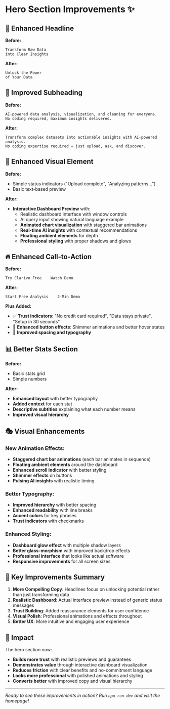 # Hero Section Improvements ✨

## 🎯 Enhanced Headline
**Before:**
```
Transform Raw Data
into Clear Insights
```

**After:**
```
Unlock the Power
of Your Data
```

## 📝 Improved Subheading
**Before:**
```
AI-powered data analysis, visualization, and cleaning for everyone. 
No coding required, maximum insights delivered.
```

**After:**
```
Transform complex datasets into actionable insights with AI-powered analysis.
No coding expertise required — just upload, ask, and discover.
```

## 🎨 Enhanced Visual Element

**Before:**
- Simple status indicators ("Upload complete", "Analyzing patterns...")
- Basic text-based preview

**After:**
- **Interactive Dashboard Preview** with:
  - Realistic dashboard interface with window controls
  - AI query input showing natural language example
  - **Animated chart visualization** with staggered bar animations
  - **Real-time AI insights** with contextual recommendations
  - **Floating ambient elements** for depth
  - **Professional styling** with proper shadows and glows

## 🔥 Enhanced Call-to-Action

**Before:**
```
Try Clarivo Free    Watch Demo
```

**After:**
```
Start Free Analysis    2-Min Demo
```

**Plus Added:**
- ✅ **Trust indicators**: "No credit card required", "Data stays private", "Setup in 30 seconds"
- 🎨 **Enhanced button effects**: Shimmer animations and better hover states
- 📏 **Improved spacing and typography**

## 📊 Better Stats Section

**Before:**
- Basic stats grid
- Simple numbers

**After:**
- **Enhanced layout** with better typography
- **Added context** for each stat
- **Descriptive subtitles** explaining what each number means
- **Improved visual hierarchy**

## 🎭 Visual Enhancements

### New Animation Effects:
- **Staggered chart bar animations** (each bar animates in sequence)
- **Floating ambient elements** around the dashboard
- **Enhanced scroll indicator** with better styling
- **Shimmer effects** on buttons
- **Pulsing AI insights** with realistic timing

### Better Typography:
- **Improved hierarchy** with better spacing
- **Enhanced readability** with line breaks
- **Accent colors** for key phrases
- **Trust indicators** with checkmarks

### Enhanced Styling:
- **Dashboard glow effect** with multiple shadow layers
- **Better glass-morphism** with improved backdrop effects
- **Professional interface** that looks like actual software
- **Responsive improvements** for all screen sizes

## 🎯 Key Improvements Summary

1. **More Compelling Copy**: Headlines focus on unlocking potential rather than just transforming data
2. **Realistic Dashboard**: Actual interface preview instead of generic status messages  
3. **Trust Building**: Added reassurance elements for user confidence
4. **Visual Polish**: Professional animations and effects throughout
5. **Better UX**: More intuitive and engaging user experience

## 🚀 Impact

The hero section now:
- **Builds more trust** with realistic previews and guarantees
- **Demonstrates value** through interactive dashboard visualization
- **Reduces friction** with clear benefits and no-commitment language
- **Looks more professional** with polished animations and styling
- **Converts better** with improved copy and visual hierarchy

---

*Ready to see these improvements in action? Run `npm run dev` and visit the homepage!*